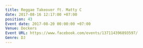 ```yaml
---
title: Reggae Takeover ft. Matty C
date: 2017-08-16 12:17:00 +07:00
position: 43
Event date: 2017-08-20 00:00:00 +07:00
Venue: Dockers
Event URL: https://www.facebook.com/events/137114396893597/
Genre: DJ
---
```


